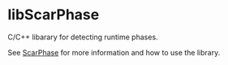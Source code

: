 # libScarPhase

C/C++ libarary for detecting runtime phases.

See [ScarPhase][] for more information and how to use the library.

[ScarPhase]: https://github.com/uart/scarphase/
